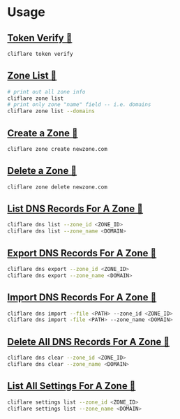 # Usage

## [Token Verify 📝](https://developers.cloudflare.com/api/operations/user-api-tokens-verify-token)

```bash
cliflare token verify
```

## [Zone List 📝](https://developers.cloudflare.com/api/operations/zones-get)

```bash
# print out all zone info
cliflare zone list
# print only zone "name" field -- i.e. domains
cliflare zone list --domains
```

## [Create a Zone 📝](https://developers.cloudflare.com/api/operations/zones-post)

```bash
cliflare zone create newzone.com
```

## [Delete a Zone 📝](https://developers.cloudflare.com/api/operations/zones-0-delete)

```bash
cliflare zone delete newzone.com
```

## [List DNS Records For A Zone 📝](https://developers.cloudflare.com/api/operations/dns-records-for-a-zone-list-dns-records)

```bash
cliflare dns list --zone_id <ZONE_ID>
cliflare dns list --zone_name <DOMAIN>
```

## [Export DNS Records For A Zone 📝](https://developers.cloudflare.com/api/operations/dns-records-for-a-zone-export-dns-records)

```bash
cliflare dns export --zone_id <ZONE_ID>
cliflare dns export --zone_name <DOMAIN>
```

## [Import DNS Records For A Zone 📝](https://developers.cloudflare.com/api/operations/dns-records-for-a-zone-import-dns-records)

```bash
cliflare dns import --file <PATH> --zone_id <ZONE_ID>
cliflare dns import -file <PATH> --zone_name <DOMAIN>
```

## [Delete All DNS Records For A Zone 📝](https://developers.cloudflare.com/api/operations/dns-records-for-a-zone-delete-dns-record)

```bash
cliflare dns clear --zone_id <ZONE_ID>
cliflare dns clear --zone_name <DOMAIN>
```

## [List All Settings For A Zone 📝](https://developers.cloudflare.com/api/operations/zone-settings-get-all-zone-settings)

```bash
cliflare settings list --zone_id <ZONE_ID>
cliflare settings list --zone_name <DOMAIN>
```
